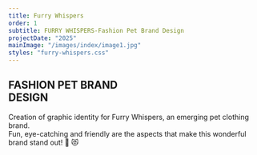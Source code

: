 ```yaml
---
title: Furry Whispers
order: 1
subtitle: FURRY WHISPERS-Fashion Pet Brand Design
projectDate: "2025"
mainImage: "/images/index/image1.jpg"
styles: "furry-whispers.css"
---
```

<section class="section">
    <div class="description-container">
        <h1 class="title">FASHION PET BRAND<br>DESIGN</h1>
        <p class="description">Creation of graphic identity for Furry Whispers, an emerging pet clothing brand.
        <br>Fun, eye-catching and friendly are the aspects that make this wonderful brand stand out! 🐶 😻</p>
    </div>
    <div class="grid container">
        <div class="img-container logo">
            <img src="/images/furry-whispers/FW-LOGO.jpg" alt="" class="img modal-trigger">
        </div>
        <div class="img-container">
            <img src="/images/furry-whispers/FW-BOX MOCKUP.jpg" alt="" class="img modal-trigger">
        </div>
        <div class="grid one">
            <div class="img-container">
                <img src="/images/furry-whispers/FW-RED.jpg" alt="" class="img modal-trigger">
            </div>
            <div class="img-container">
                <img src="/images/furry-whispers/FW-ORANGE.png" alt="" class="img modal-trigger">
            </div>
            <div class="img-container">
                <img src="/images/furry-whispers/FW-BLACK.jpg" alt="" class="img modal-trigger">
            </div>
        </div>
        <div class="img-container">
            <img src="/images/furry-whispers/FW.DOG.jpg" alt="" class="img modal-trigger">
        </div>
        <div class="img-container">
            <img src="/images/furry-whispers/FW-LABELS.jpg" alt="" class="img modal-trigger">
        </div>
    </div>
</section>